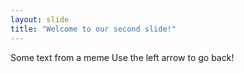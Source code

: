 ```yaml
---
layout: slide
title: "Welcome to our second slide!"
---
```

Some text from a meme
Use the left arrow to go back!
